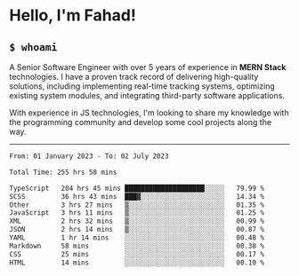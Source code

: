 <h1>Hello, I'm Fahad!</h1>

<h2><code>$ whoami</code></h2>

A Senior Software Engineer with over 5 years of experience in **MERN Stack** technologies. I have a proven track record of delivering high-quality solutions, including implementing real-time tracking systems, optimizing existing system modules, and integrating third-party software applications.

With experience in JS technologies, I'm looking to share my knowledge with the programming community and develop some cool projects along the way.

---

<!--START_SECTION:waka-->

```txt
From: 01 January 2023 - To: 02 July 2023

Total Time: 255 hrs 58 mins

TypeScript   204 hrs 45 mins ████████████████████░░░░░   79.99 %
SCSS         36 hrs 43 mins  ███▓░░░░░░░░░░░░░░░░░░░░░   14.34 %
Other        3 hrs 27 mins   ▒░░░░░░░░░░░░░░░░░░░░░░░░   01.35 %
JavaScript   3 hrs 11 mins   ▒░░░░░░░░░░░░░░░░░░░░░░░░   01.25 %
XML          2 hrs 32 mins   ▒░░░░░░░░░░░░░░░░░░░░░░░░   00.99 %
JSON         2 hrs 14 mins   ▒░░░░░░░░░░░░░░░░░░░░░░░░   00.87 %
YAML         1 hr 14 mins    ░░░░░░░░░░░░░░░░░░░░░░░░░   00.48 %
Markdown     58 mins         ░░░░░░░░░░░░░░░░░░░░░░░░░   00.38 %
CSS          25 mins         ░░░░░░░░░░░░░░░░░░░░░░░░░   00.17 %
HTML         14 mins         ░░░░░░░░░░░░░░░░░░░░░░░░░   00.10 %
```

<!--END_SECTION:waka-->

<!--
**heyFahad/heyFahad** is a ✨ _special_ ✨ repository because its `README.md` (this file) appears on your GitHub profile.

Here are some ideas to get you started:

- 🔭 I’m currently working on ...
- 🌱 I’m currently learning ...
- 👯 I’m looking to collaborate on ...
- 🤔 I’m looking for help with ...
- 💬 Ask me about ...
- 📫 How to reach me: ...
- 😄 Pronouns: ...
- ⚡ Fun fact: ...
-->
